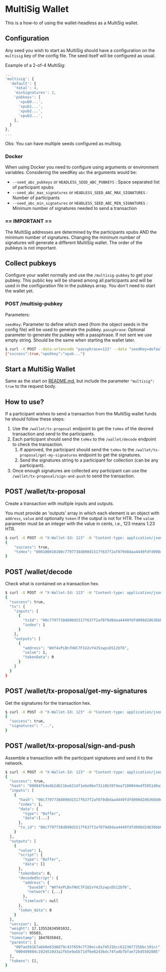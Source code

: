 # MultiSig Wallet

This is a how-to of using the wallet-headless as a MultiSig wallet.

## Configuration

Any seed you wish to start as MultiSig should have a configuration on the `multisig` key of the config file.
The seed itself will be configured as usual.

Example of a 2-of-4 MultiSig:
```js
...
'multisig': {
  'default': {
    'total': 4,
    'minSignatures': 2,
    'pubkeys': [
      'xpub0...',
      'xpub1...',
      'xpub2...',
      'xpub3...',
    ],
  }
},
...
```
Obs: You can have multiple seeds configured as multisig.

### Docker

When using Docker you need to configure using arguments or environment variables.
Considering the seedKey `abc` the arguments would be:
- `--seed_abc_pubkeys`        or `HEADLESS_SEED_ABC_PUBKEYS`        : Space separated list of participant xpubs
- `--seed_abc_max_signatures` or `HEADLESS_SEED_ABC_MAX_SIGNATURES` : Number of participants
- `--seed_abc_min_signatures` or `HEADLESS_SEED_ABC_MIN_SIGNATURES` : Minimum number of signatures needed to send a transaction

### == IMPORTANT ==

The MultiSig addresses are determined by the participants xpubs AND the minimum number of signatures.
Changing the minimum number of signatures will generate a different MultiSig wallet.
The order of the pubkeys is not important.

## Collect pubkeys

Configure your wallet normally and use the `/multisig-pubkey` to get your pubkey.
This public key will be shared among all participants and will be used in the configuration file in the pubkeys array.
You don't need to start the wallet yet.

### POST /multisig-pubkey

Parameters:

`seedKey`: Parameter to define which seed (from the object seeds in the config file) will be used to generate the pubkey.
`passphrase`: Optional parameter to generate the pubkey with a passphrase. If not sent we use empty string. Should be the same when starting the wallet later.


```bash
$ curl -X POST --data-urlencode "passphrase=123" --data "seedKey=default" http://localhost:8000/multisig-pubkey
{"success":true,"xpubkey":"xpub..."}
```

## Start a MultiSig Wallet

Same as the start on [README.md](./README.md), but include the parameter `"multisig": true` to the request body.

## How to use?

If a participant wishes to send a transaction from the MultiSig wallet funds he should follow these steps:

1. Use the `/wallet/tx-proposal` endpoint to get the `txHex` of the desired transaction and send to the participants.
1. Each participant should send the `txHex` to the `/wallet/decode` endpoint to check the transaction.
    1. If approved, the participant should send the `txHex` to the `/wallet/tx-proposal/get-my-signatures` endpoint to get the signatures.
    1. Send the signatures string to a participant for collection (can be any participant).
1. Once enough signatures are collected any participant can use the `/wallet/tx-proposal/sign-and-push` to send the transaction.

## POST /wallet/tx-proposal

Create a transaction with multiple inputs and outputs.

You must provide an 'outputs' array in which each element is an object with `address`, `value` and optionally `token` if the output is not for HTR.
The `value` parameter must be an integer with the value in cents, i.e., 123 means 1.23 HTR.

```bash
$ curl -X POST -H "X-Wallet-Id: 123" -H "Content-type: application/json" --data '{"outputs": [{"address":"WXf4xPLBn7HUC7F1U2vY4J5zwpsDS12bT6","value":1,"token":"00"}]}' http://localhost:8000/wallet/tx-proposal
{
    "success": true,
    "txHex": "000100010100c7797738d890d1517f637f2af079d8daa4449fdfd098d2d636bb0e30c809d10100000000000100001976a914628a732435664063116fec3af91b8bf17e46d3ea88ac7ff8000000000000000000000000000000",
}
```

## POST /wallet/decode

Check what is contained on a transaction hex.

```bash
$ curl -X POST -H "X-Wallet-Id: 123" -H "Content-type: application/json" --data "{\"txHex\":\"{txHex}\"}" http://localhost:8000/wallet/decode
{
  "success": true,
  "tx": {
    "inputs": [
      {
        "txId": "00c7797738d890d1517f637f2af079d8daa4449fdfd098d2d636bb0e30c809d1",
        "index": 1
      }
    ],
    "outputs": [
      {
        "address": "WXf4xPLBn7HUC7F1U2vY4J5zwpsDS12bT6",
        "value": 1,
        "tokenData": 0
      }
    ]
  }
}
```

## POST /wallet/tx-proposal/get-my-signatures

Get the signatures for the transaction hex.

```bash
$ curl -X POST -H "X-Wallet-Id: 123" -H "Content-type: application/json" --data "{\"txHex\":\"{txHex}\"}" http://localhost:8000/wallet/tx-proposal/get-my-signatures
{
  "success": true,
  "signatures": "...",
}
```

## POST /wallet/tx-proposal/sign-and-push

Assemble a transaction with the participant signatures and send it to the network.

```bash
$ curl -X POST -H "X-Wallet-Id: 123" -H "Content-type: application/json" --data '{"txHex": "...", "signatures":["sigstr0...","sigstr1..."]}' http://localhost:8000/wallet/tx-proposal/sign-and-push
{
  "success": true,
  "hash": "00004fb4e4b2db216e6314f1e6e9be73118b3974ea7180044edf5851d0a31045",
  "inputs": [
    {
      "hash": "00c7797738d890d1517f637f2af079d8daa4449fdfd098d2d636bb0e30c809d1",
      "index": 1,
      "data": {
        "type": "Buffer",
        "data":[...]
      },
      "tx_id": "00c7797738d890d1517f637f2af079d8daa4449fdfd098d2d636bb0e30c809d1"
    }
  ],
  "outputs": [
    {
      "value": 1,
      "script": {
        "type": "Buffer",
        "data": []
      },
      "tokenData": 0,
      "decodedScript": {
        "address": {
          "base58": "WXf4xPLBn7HUC7F1U2vY4J5zwpsDS12bT6",
          "network": {...}
        },
        "timelock": null
      },
      "token_data": 0
    }
  ],
  "version": 1,
  "weight": 17.13552634501032,
  "nonce": 95503,
  "timestamp": 1647035043,
  "parents": [
    "007ae58167abb0e63d6879c437659c7f20ecc8a74531bcc612367735bbc191cc",
    "000489804c1924510d3a2fb5e9a5b71df6e82436dc74fa4b7bfae72bd5502805"
  ],
  "tokens": [],
}
```
